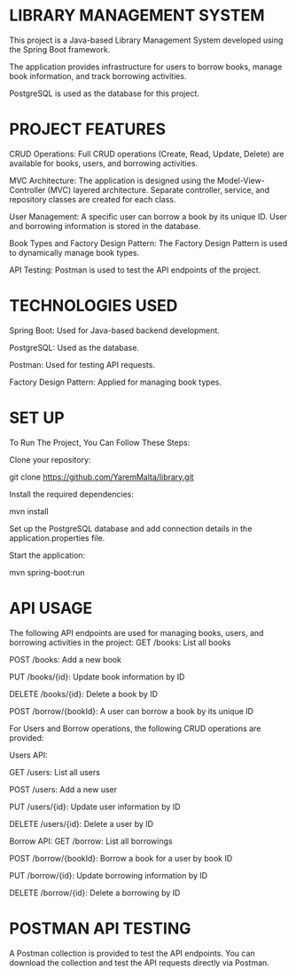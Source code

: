 
 # LIBRARY MANAGEMENT SYSTEM

This project is a Java-based Library Management System developed using the Spring Boot framework. 

The application provides infrastructure for users to borrow books, manage book information, and track borrowing activities.

PostgreSQL is used as the database for this project.

 # PROJECT FEATURES

CRUD Operations: Full CRUD operations (Create, Read, Update, Delete) are available for books, users, and borrowing activities.

MVC Architecture: The application is designed using the Model-View-Controller (MVC) layered architecture. Separate controller, service, and repository classes are created for each class.

User Management: A specific user can borrow a book by its unique ID. User and borrowing information is stored in the database.

Book Types and Factory Design Pattern: The Factory Design Pattern is used to dynamically manage book types.

API Testing: Postman is used to test the API endpoints of the project.


 # TECHNOLOGIES USED

Spring Boot: Used for Java-based backend development.

PostgreSQL: Used as the database.

Postman: Used for testing API requests.

Factory Design Pattern: Applied for managing book types.


 # SET UP
To Run The Project, You Can Follow These Steps:

Clone your repository:

git clone https://github.com/YaremMalta/library.git

Install the required dependencies:

mvn install

Set up the PostgreSQL database and add connection details in the application.properties file.

Start the application:

mvn spring-boot:run


 # API USAGE

The following API endpoints are used for managing books, users, and borrowing activities in the project:
GET /books: List all books

POST /books: Add a new book

PUT /books/{id}: Update book information by ID

DELETE /books/{id}: Delete a book by ID

POST /borrow/{bookId}: A user can borrow a book by its unique ID

For Users and Borrow operations, the following CRUD operations are provided:

Users API:

GET /users: List all users

POST /users: Add a new user

PUT /users/{id}: Update user information by ID

DELETE /users/{id}: Delete a user by ID

Borrow API:
GET /borrow: List all borrowings

POST /borrow/{bookId}: Borrow a book for a user by book ID

PUT /borrow/{id}: Update borrowing information by ID

DELETE /borrow/{id}: Delete a borrowing by ID


 # POSTMAN API TESTING

A Postman collection is provided to test the API endpoints. You can download the collection and test the API requests directly via Postman.
